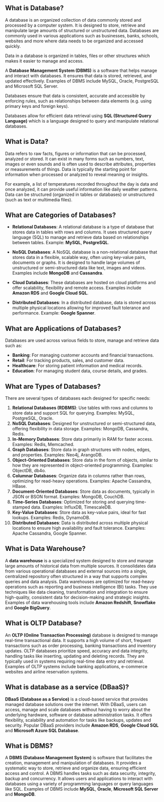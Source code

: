 ## What is Database?

A database is an organized collection of data commonly stored and processed by a computer system. It is designed to store, retrieve and manipulate large amounts of structured or unstructured data. Databases are commonly used in various applications such as businesses, banks, schools, websites and more where data needs to be organized and accessed quickly.

Data in a database is organized in tables, files or other structures which makes it easier to manage and access.

A **Database Management System (DBMS)** is a software that helps manage and interact with databases. It ensures that data is stored, retrieved, and updated effectively. Examples of DBMS include MySQL, Oracle, PostgreSQL and Microsoft SQL Server.

Databases ensure that data is consistent, accurate and accessible by enforcing rules, such as relationships between data elements (e.g. using primary keys and foreign keys).

Databases allow for efficient data retrieval using **SQL (Structured Query Language)** which is a language designed to query and manipulate relational databases.

## What is Data?

Data refers to raw facts, figures or information that can be processed, analyzed or stored. It can exist in many forms such as numbers, text, images or even sounds and is often used to describe attributes, properties or measurements of things. Data is typically the starting point for information when processed or analyzed to reveal meaning or insights. 

For example, a list of temperatures recorded throughout the day is data and once analyzed, it can provide useful information like daily weather patterns. Data can be structured (organized in tables or databases) or unstructured (such as text or multimedia files).

## What are Categories of Databases?

- **Relational Databases**: A relational database is a type of database that stores data in tables with rows and columns. It uses structured query language (SQL) to manage and retrieve data based on relationships between tables. Example: **MySQL**, **PostgreSQL**.
    
- **NoSQL Databases**: A NoSQL database is a non-relational database that stores data in a flexible, scalable way, often using key-value pairs, documents or graphs. It is designed to handle large volumes of unstructured or semi-structured data like text, images and videos. Examples include **MongoDB** and **Cassandra**.
    
- **Cloud Databases**: These databases are hosted on cloud platforms and offer scalability, flexibility and remote access. Examples include **Amazon RDS** and **Google Cloud SQL**.
    
- **Distributed Databases**: In a distributed database, data is stored across multiple physical locations allowing for improved fault tolerance and performance. Example: **Google Spanner**.

## What are Applications of Databases?

Databases are used across various fields to store, manage and retrieve data such as:

-   **Banking**: For managing customer accounts and financial transactions.
-   **Retail**: For tracking products, sales, and customer data.
-   **Healthcare**: For storing patient information and medical records.
-   **Education**: For managing student data, course details, and grades.

## What are Types of Databases?

There are several types of databases each designed for specific needs:

1.  **Relational Databases (RDBMS)**: Use tables with rows and columns to store data and support SQL for querying. Examples: MySQL, PostgreSQL, Oracle.
2.  **NoSQL Databases**: Designed for unstructured or semi-structured data, offering flexibility in data storage. Examples: MongoDB, Cassandra, Redis.
3.  **In-Memory Databases**: Store data primarily in RAM for faster access. Examples: Redis, Memcached.
4.  **Graph Databases**: Store data in graph structures with nodes, edges, and properties. Examples: Neo4j, ArangoDB.
5.  **Object-Oriented Databases**: Store data in the form of objects, similar to how they are represented in object-oriented programming. Examples: ObjectDB, db4o.
6.  **Columnar Databases**: Organize data in columns rather than rows, optimizing for read-heavy operations. Examples: Apache Cassandra, HBase.
7.  **Document-Oriented Databases**: Store data as documents, typically in JSON or BSON format. Examples: MongoDB, CouchDB.
8.  **Time-Series Databases**: Optimized for storing and querying time-stamped data. Examples: InfluxDB, TimescaleDB.
9.  **Key-Value Databases**: Store data as key-value pairs, ideal for fast lookups. Examples: Redis, DynamoDB.
10.  **Distributed Databases**: Data is distributed across multiple physical locations to ensure high availability and fault tolerance. Examples: Apache Cassandra, Google Spanner.

## What is Data Warehouse?

A **data warehouse** is a specialized system designed to store and manage large amounts of historical data from multiple sources. It consolidates data from various operational databases and external sources into a single, centralized repository often structured in a way that supports complex queries and data analysis. Data warehouses are optimized for read-heavy operations such as reporting and business intelligence (BI) tasks. They use techniques like data cleaning, transformation and integration to ensure high-quality, consistent data for decision-making and strategic insights. Examples of data warehousing tools include **Amazon Redshift**, **Snowflake** and **Google BigQuery**.

## What is OLTP Database?

An **OLTP (Online Transaction Processing)** database is designed to manage real-time transactional data. It supports a high volume of short, frequent transactions such as order processing, banking transactions and inventory updates. OLTP databases prioritize speed, accuracy and data integrity, handling tasks like inserting, updating and deleting records. They are typically used in systems requiring real-time data entry and retrieval. Examples of OLTP systems include banking applications, e-commerce websites and airline reservation systems.

## What is database as a service (DBaaS)?

**DBaaS (Database as a Service)** is a cloud-based service that provides managed database solutions over the internet. With DBaaS, users can access, manage and scale databases without having to worry about the underlying hardware, software or database administration tasks. It offers flexibility, scalability and automation for tasks like backups, updates and security. Popular DBaaS providers include **Amazon RDS**, **Google Cloud SQL** and **Microsoft Azure SQL Database**.

## What is DBMS?

A **DBMS (Database Management System)** is software that facilitates the creation, management and manipulation of databases. It provides a systematic way to store, retrieve and organize data, ensuring efficient access and control. A DBMS handles tasks such as data security, integrity, backup and concurrency. It allows users and applications to interact with databases using a variety of programming languages or query languages like SQL. Examples of DBMS include **MySQL**, **Oracle**, **Microsoft SQL Server** and **MongoDB**.

